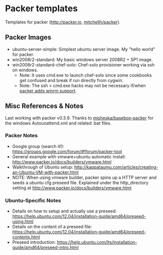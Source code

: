 # Packer templates
Templates for packer (http://packer.io, [mitchellh/packer](https://github.com/mitchellh/packer)).

## Packer Images
- ubuntu-server-simple: Simplest ubuntu server image. My "hello world" for packer.
- win2008r2-standard: My basic windows server 2008R2 + SP1 image.
- win2008r2-standard-chef-solo: Chef-solo provisioner working via ssh on windows. 
	- Note: It uses cmd.exe to launch chef-solo since some cookbooks get confused and break if run directly from cygwin.
	- Note: The ssh > cmd.exe hacks may not be necessary if/when [packer adds winrm support](https://github.com/mitchellh/packer/issues/451).

## Misc References & Notes
Last working with packer v0.3.9.
Thanks to [misheska/basebox-packer](https://github.com/misheska/basebox-packer) for the windows Autounattend.xml and related .bat files.

### Packer Notes
- Google group (search it!): https://groups.google.com/forum/#!forum/packer-tool
- General example with vmware+ubuntu automatic install: http://www.packer.io/docs/builders/vmware.html
- Walkthrough of Ubuntu setup: http://kappataumu.com/articles/creating-an-Ubuntu-VM-with-packer.html
- NOTE: When using vmware builder, packer spins up a HTTP server and seeds a ubuntu cfg preseed file. Explained under the http_directory setting at http://www.packer.io/docs/builders/vmware.html

### Ubuntu-Specific Notes
- Details on how to setup and actually use a preseed: https://help.ubuntu.com/12.04/installation-guide/amd64/preseed-using.html
- Details on the content of a preseed file: https://help.ubuntu.com/12.04/installation-guide/amd64/preseed-contents.html
- Preseed introduction: https://help.ubuntu.com/lts/installation-guide/amd64/preseed-intro.html
